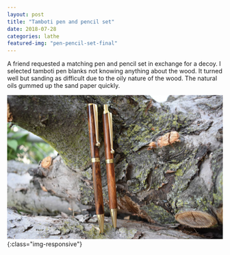 ```yaml
---
layout: post
title: "Tamboti pen and pencil set"
date: 2018-07-28
categories: lathe 
featured-img: "pen-pencil-set-final"
---
```


A friend requested a matching pen and pencil set in exchange for a decoy. I selected tamboti pen blanks not knowing anything about the wood. It turned well but sanding as difficult due to the oily nature of the wood. The natural oils gummed up the sand paper quickly.

![pen-pencil-set-final](/assets/img/posts/pen-pencil-set-final.jpg){:class="img-responsive"}

